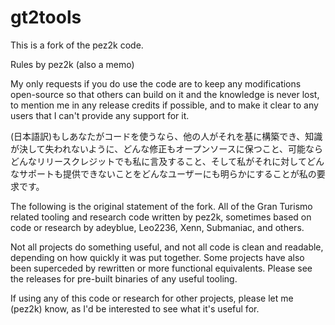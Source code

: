 # gt2tools
This is a fork of the pez2k code.

Rules by pez2k (also a memo)

My only requests if you do use the code are to keep any modifications open-source so that others can build on it and the knowledge is never lost, to mention me in any release credits if possible, and to make it clear to any users that I can't provide any support for it.

(日本語訳)もしあなたがコードを使うなら、他の人がそれを基に構築でき、知識が決して失われないように、どんな修正もオープンソースに保つこと、可能ならどんなリリースクレジットでも私に言及すること、そして私がそれに対してどんなサポートも提供できないことをどんなユーザーにも明らかにすることが私の要求です。

The following is the original statement of the fork.
All of the Gran Turismo related tooling and research code written by pez2k, sometimes based on code or research by adeyblue, Leo2236, Xenn, Submaniac, and others.

Not all projects do something useful, and not all code is clean and readable, depending on how quickly it was put together. Some projects have also been superceded by rewritten or more functional equivalents. Please see the releases for pre-built binaries of any useful tooling.

If using any of this code or research for other projects, please let me (pez2k) know, as I'd be interested to see what it's useful for.

